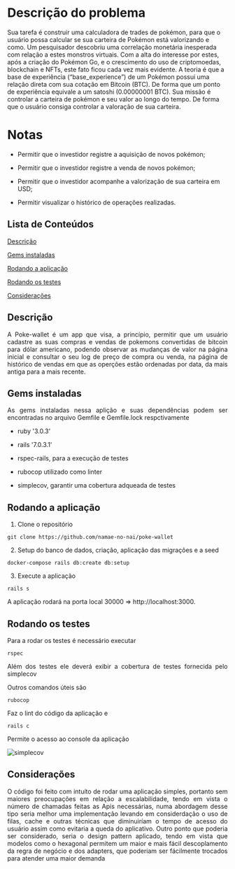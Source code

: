 # Descrição do problema

Sua tarefa é construir uma calculadora de trades de pokémon, para que o usuário possa
calcular se sua carteira de Pokémon está valorizando e como.
Um pesquisador descobriu uma correlação monetária inesperada com relação a estes
monstros virtuais. Com a alta do interesse por estes, após a criação do Pokémon Go, e o crescimento
do uso de criptomoedas, blockchain e NFTs, este fato ficou cada vez mais evidente. A teoria é que a
base de experiência (“base_experience”) de um Pokémon possui uma relação direta com sua cotação
em Bitcoin (BTC). De forma que um ponto de experiência equivale a um satoshi (0.00000001 BTC).
Sua missão é controlar a carteira de pokémon e seu valor ao longo do tempo. De forma que o
usuário consiga controlar a valoração de sua carteira.

# Notas

- Permitir que o investidor registre a aquisição de novos pokémon;

- Permitir que o investidor registre a venda de novos pokémon;

- Permitir que o investidor acompanhe a valorização de sua carteira em USD;

- Permitir visualizar o histórico de operações realizadas.

  
  

##  Lista de Conteúdos

  

[Descrição](#descrição)

  

[Gems instaladas](#gems-instaladas)

  

[Rodando a aplicação](#rodando-a-aplicação-arrow_forward)

  

[Rodando os testes](#rodando-os-testes-memo)
  

[Considerações](#considerações)

  
  

##  Descrição

<p  align="justify"> A Poke-wallet é um app que visa, a princípio, permitir que um usuário cadastre as suas compras e vendas de pokemons convertidas de bitcoin para dólar americano, podendo observar as mudanças de valor na página inicial e consultar o seu log de preço de compra ou venda, na página de histórico de vendas em que as operções estão ordenadas por data, da mais antiga para a mais recente. 
</p>

  

##  Gems instaladas


<p  align="justify"> As gems instaladas nessa aplição e suas dependências podem ser encontradas no arquivo Gemfile e Gemfile.lock respctivamente

  

* ruby '3.0.3'

  

* rails '7.0.3.1'


* rspec-rails, para a execução de testes

* rubocop utilizado como linter

* simplecov, garantir uma cobertura adqueada de testes

 </p>

  

##  Rodando a aplicação

  
1. Clone o repositório

```
git clone https://github.com/namae-no-nai/poke-wallet
```

2. Setup do banco de dados, criação, aplicação das migrações e a seed
```
docker-compose rails db:create db:setup
```

3. Execute a aplicação
```
rails s
```

A aplicação rodará na porta local 30000 => http://localhost:3000.

  

##  Rodando os testes

  
<p  align="justify">Para a rodar os testes é necessário executar</p>
 
 ```
rspec
```

<p  align="justify">Além dos testes ele deverá exibir a cobertura de testes fornecida pelo simplecov</p>

<p  align="justify">Outros comandos úteis são</p>

```
rubocop
```
<p  align="justify">Faz o lint do código da aplicação e </p>

```
rails c
```

<p  align="justify">Permite o acesso ao console da aplicação </p>

![simplecov](simplecov.png)

##  Considerações

<p  align="justify">O código foi feito com intuíto de rodar uma aplicação simples, portanto sem maiores preocupações em relação a escalabilidade, tendo em vista o número de chamadas feitas as Apis necessárias, numa abordagem desse tipo seria melhor uma implementação levando em considerdação o uso de filas, cache e outras técnicas que diminuiríam o tempo de acesso do usuário assim como evitaria a queda do aplicativo.
Outro ponto que poderia ser considerado, seria o design pattern aplicado, tendo em vista que modelos como o hexagonal permitem um maior e mais fácil descoplamento da regra de negócio e dos adapters, que poderiam ser fácilmente trocados para atender uma maior demanda 
</p>
